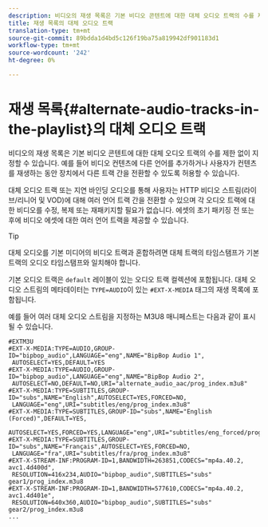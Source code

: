 ```yaml
---
description: 비디오의 재생 목록은 기본 비디오 콘텐트에 대한 대체 오디오 트랙의 수를 제한 없이 지정할 수 있습니다. 예를 들어 비디오 컨텐츠에 다른 언어를 추가하거나 사용자가 컨텐츠를 재생하는 동안 장치에서 다른 트랙 간을 전환할 수 있도록 허용할 수 있습니다.
title: 재생 목록의 대체 오디오 트랙
translation-type: tm+mt
source-git-commit: 89bdda1d4bd5c126f19ba75a819942df901183d1
workflow-type: tm+mt
source-wordcount: '242'
ht-degree: 0%

---
```



# 재생 목록{#alternate-audio-tracks-in-the-playlist}의 대체 오디오 트랙

비디오의 재생 목록은 기본 비디오 콘텐트에 대한 대체 오디오 트랙의 수를 제한 없이 지정할 수 있습니다. 예를 들어 비디오 컨텐츠에 다른 언어를 추가하거나 사용자가 컨텐츠를 재생하는 동안 장치에서 다른 트랙 간을 전환할 수 있도록 허용할 수 있습니다.

대체 오디오 트랙 또는 지연 바인딩 오디오를 통해 사용자는 HTTP 비디오 스트림(라이브/리니어 및 VOD)에 대해 여러 언어 트랙 간을 전환할 수 있으며 각 오디오 트랙에 대한 비디오를 수정, 복제 또는 재패키지할 필요가 없습니다. 에셋의 초기 패키징 전 또는 후에 비디오 에셋에 대한 여러 언어 트랙을 제공할 수 있습니다.

>[!TIP]
>
>대체 오디오를 기본 미디어의 비디오 트랙과 혼합하려면 대체 트랙의 타임스탬프가 기본 트랙의 오디오 타임스탬프와 일치해야 합니다.

기본 오디오 트랙은 `default` 레이블이 있는 오디오 트랙 컬렉션에 포함됩니다. 대체 오디오 스트림의 메타데이터는 `TYPE=AUDIO`이 있는 `#EXT-X-MEDIA` 태그의 재생 목록에 포함됩니다.

예를 들어 여러 대체 오디오 스트림을 지정하는 M3U8 매니페스트는 다음과 같이 표시될 수 있습니다.

```
#EXTM3U
#EXT-X-MEDIA:TYPE=AUDIO,GROUP-ID="bipbop_audio",LANGUAGE="eng",NAME="BipBop Audio 1",
 AUTOSELECT=YES,DEFAULT=YES
#EXT-X-MEDIA:TYPE=AUDIO,GROUP-ID="bipbop_audio",LANGUAGE="eng",NAME="BipBop Audio 2",
 AUTOSELECT=NO,DEFAULT=NO,URI="alternate_audio_aac/prog_index.m3u8"
#EXT-X-MEDIA:TYPE=SUBTITLES,GROUP-ID="subs",NAME="English",AUTOSELECT=YES,FORCED=NO,
 LANGUAGE="eng",URI="subtitles/eng/prog_index.m3u8"
#EXT-X-MEDIA:TYPE=SUBTITLES,GROUP-ID="subs",NAME="English (Forced)",DEFAULT=YES,
 AUTOSELECT=YES,FORCED=YES,LANGUAGE="eng",URI="subtitles/eng_forced/prog_index.m3u8"
#EXT-X-MEDIA:TYPE=SUBTITLES,GROUP-ID="subs",NAME="Français",AUTOSELECT=YES,FORCED=NO,
 LANGUAGE="fra",URI="subtitles/fra/prog_index.m3u8"
#EXT-X-STREAM-INF:PROGRAM-ID=1,BANDWIDTH=263851,CODECS="mp4a.40.2, avc1.4d400d",
 RESOLUTION=416x234,AUDIO="bipbop_audio",SUBTITLES="subs" 
gear1/prog_index.m3u8
#EXT-X-STREAM-INF:PROGRAM-ID=1,BANDWIDTH=577610,CODECS="mp4a.40.2, avc1.4d401e",
 RESOLUTION=640x360,AUDIO="bipbop_audio",SUBTITLES="subs"
gear2/prog_index.m3u8
...
```

